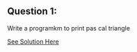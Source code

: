 Question 1:
------------
Write a programkm to print pas cal triangle

[See Solution Here](https://github.com/Avi-1996/100-Days-Code-Challenge/new/master/100DayCode/Day81/Ques1.py)
